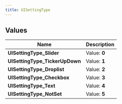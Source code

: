 ```yaml
---
title: UISettingType
---
```


## Values

| Name | Description |
| ---- | ----------- |
| **UISettingType\_Slider** | Value: **0** |
| **UISettingType\_TickerUpDown** | Value: **1** |
| **UISettingType\_Droplist** | Value: **2** |
| **UISettingType\_Checkbox** | Value: **3** |
| **UISettingType\_Text** | Value: **4** |
| **UISettingType\_NotSet** | Value: **5** |

